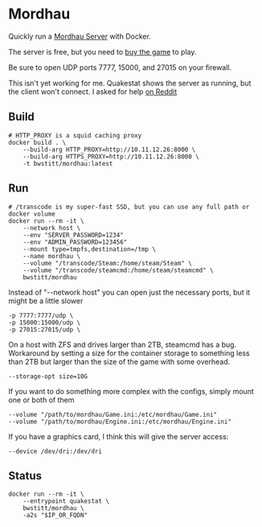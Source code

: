 # Mordhau

Quickly run a [Mordhau Server](https://mordhau.com/) with Docker.

The server is free, but you need to [buy the game](https://store.steampowered.com/app/629760/MORDHAU/) to play.

Be sure to open UDP ports 7777, 15000, and 27015 on your firewall.

This isn't yet working for me. Quakestat shows the server as running, but the client won't connect. I asked for help [on Reddit](https://www.reddit.com/r/Mordhau/comments/bpk8rz/dedicated_server_running_but_i_cant_connect/)

## Build

    # HTTP_PROXY is a squid caching proxy
    docker build . \
        --build-arg HTTP_PROXY=http://10.11.12.26:8000 \
        --build-arg HTTPS_PROXY=http://10.11.12.26:8000 \
        -t bwstitt/mordhau:latest

## Run

    # /transcode is my super-fast SSD, but you can use any full path or  docker volume
    docker run --rm -it \
        --network host \
        --env "SERVER_PASSWORD=1234"
        --env "ADMIN_PASSWORD=123456"
        --mount type=tmpfs,destination=/tmp \
        --name mordhau \
        --volume "/transcode/Steam:/home/steam/Steam" \
        --volume "/transcode/steamcmd:/home/steam/steamcmd" \
        bwstitt/mordhau

Instead of "--network host" you can open just the necessary ports, but it might be a little slower

    -p 7777:7777/udp \
    -p 15000:15000/udp \
    -p 27015:27015/udp \

On a host with ZFS and drives larger than 2TB, steamcmd has a bug. Workaround by setting a  size for the container storage to something less than 2TB but larger than the size of the game with some overhead.

    --storage-opt size=10G
        
If you want to do something more complex with the configs, simply mount one or both of them

    --volume "/path/to/mordhau/Game.ini:/etc/mordhau/Game.ini"
    --volume "/path/to/mordhau/Engine.ini:/etc/mordhau/Engine.ini"
        
If you have a graphics card, I think this will give the server access:

    --device /dev/dri:/dev/dri

## Status

    docker run --rm -it \
        --entrypoint quakestat \
        bwstitt/mordhau \
        -a2s "$IP_OR_FQDN"
